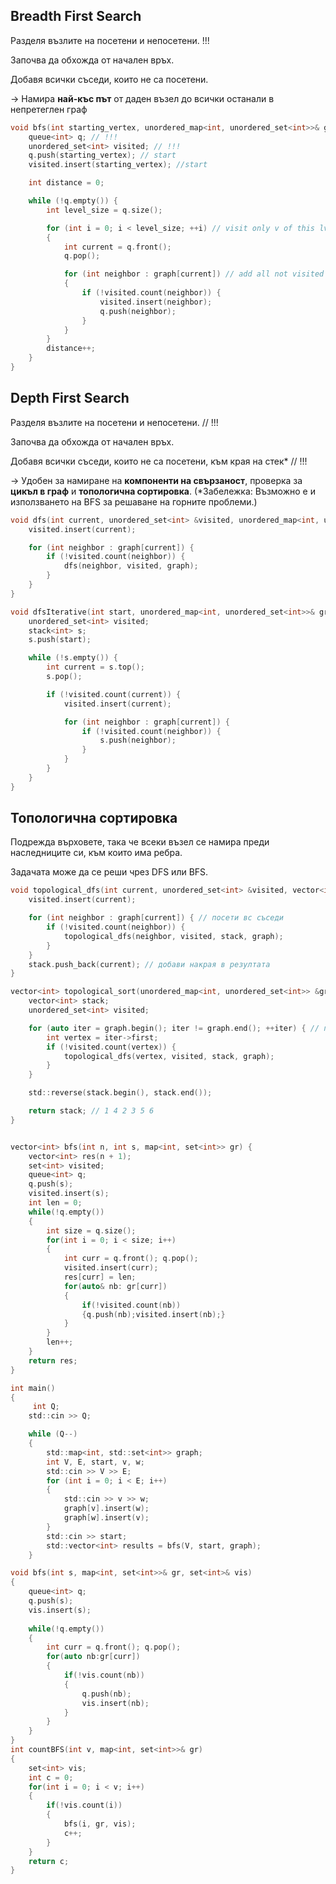 ## Breadth First Search

Разделя възлите на посетени и непосетени. !!!

Започва да обхожда от начален връх.

Добавя всички съседи, които не са посетени.

-> Намира **най-къс път** от даден възел до всички останали в непретеглен граф 
```c
void bfs(int starting_vertex, unordered_map<int, unordered_set<int>>& graph) {
    queue<int> q; // !!!
    unordered_set<int> visited; // !!!
    q.push(starting_vertex); // start
    visited.insert(starting_vertex); //start

    int distance = 0;

    while (!q.empty()) {
        int level_size = q.size();

        for (int i = 0; i < level_size; ++i) // visit only v of this lvl
        {
            int current = q.front();
            q.pop();

            for (int neighbor : graph[current]) // add all not visited neighbors
            { 
                if (!visited.count(neighbor)) {
                    visited.insert(neighbor);
                    q.push(neighbor);
                }
            }
        }
        distance++;
    }
}
```
## Depth First Search
Разделя възлите на посетени и непосетени. // !!!

Започва да обхожда от начален връх.

Добавя всички съседи, които не са посетени, към края на стек* // !!!

-> Удобен за намиране на **компоненти на свързаност**, проверка за **цикъл в граф** и **топологична сортировка**. (*Забележка: Възможно е и използването на BFS за решаване на горните проблеми.)
```c
void dfs(int current, unordered_set<int> &visited, unordered_map<int, unordered_set<int>> &graph) {
    visited.insert(current);

    for (int neighbor : graph[current]) {
        if (!visited.count(neighbor)) {
            dfs(neighbor, visited, graph);
        }
    }
}
```
```c
void dfsIterative(int start, unordered_map<int, unordered_set<int>>& graph) {
    unordered_set<int> visited;
    stack<int> s;
    s.push(start);

    while (!s.empty()) {
        int current = s.top();
        s.pop();

        if (!visited.count(current)) {
            visited.insert(current);

            for (int neighbor : graph[current]) {
                if (!visited.count(neighbor)) {
                    s.push(neighbor);
                }
            }
        }
    }
}
```
## Топологична сортировка

Подрежда върховете, така че всеки възел се намира преди наследниците си, към които има ребра.

Задачата може да се реши чрез DFS или BFS.
```c
void topological_dfs(int current, unordered_set<int> &visited, vector<int> &stack, unordered_map<int, unordered_set<int>> &graph) {
    visited.insert(current);

    for (int neighbor : graph[current]) { // посети вс съседи
        if (!visited.count(neighbor)) {
            topological_dfs(neighbor, visited, stack, graph);
        }
    }
    stack.push_back(current); // добави накрая в резултата
}

vector<int> topological_sort(unordered_map<int, unordered_set<int>> &graph) {
    vector<int> stack;
    unordered_set<int> visited;

    for (auto iter = graph.begin(); iter != graph.end(); ++iter) { // посети всеки връх
        int vertex = iter->first;
        if (!visited.count(vertex)) {
            topological_dfs(vertex, visited, stack, graph);
        }
    }

    std::reverse(stack.begin(), stack.end());

    return stack; // 1 4 2 3 5 6
}
```
```c

vector<int> bfs(int n, int s, map<int, set<int>> gr) {
    vector<int> res(n + 1);
    set<int> visited;
    queue<int> q;
    q.push(s);
    visited.insert(s);
    int len = 0;
    while(!q.empty())
    {
        int size = q.size();
        for(int i = 0; i < size; i++)
        {
            int curr = q.front(); q.pop();
            visited.insert(curr);
            res[curr] = len;
            for(auto& nb: gr[curr])
            {
                if(!visited.count(nb))   
                {q.push(nb);visited.insert(nb);}
            }
        }
        len++;
    }
    return res;
}

int main()
{
     int Q;
    std::cin >> Q;

    while (Q--)
    {
        std::map<int, std::set<int>> graph;
        int V, E, start, v, w;
        std::cin >> V >> E;
        for (int i = 0; i < E; i++)
        {
            std::cin >> v >> w;
            graph[v].insert(w);
            graph[w].insert(v);
        }
        std::cin >> start;
        std::vector<int> results = bfs(V, start, graph);
    }
```
```c
void bfs(int s, map<int, set<int>>& gr, set<int>& vis)
{
    queue<int> q;
    q.push(s);
    vis.insert(s);
    
    while(!q.empty())
    {
        int curr = q.front(); q.pop();
        for(auto nb:gr[curr])
        {
            if(!vis.count(nb))
            {
                q.push(nb);
                vis.insert(nb);
            }
        }
    }
}
int countBFS(int v, map<int, set<int>>& gr)
{
    set<int> vis;
    int c = 0; 
    for(int i = 0; i < v; i++)
    {
        if(!vis.count(i))
        {
            bfs(i, gr, vis);
            c++;
        }
    }
    return c;
}
```
